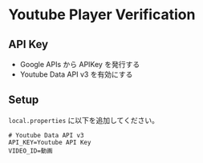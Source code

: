 # Youtube Player Verification

## API Key

- Google APIs から APIKey を発行する
- Youtube Data API v3 を有効にする

## Setup

`local.properties` に以下を追加してください。

```local.properties
# Youtube Data API v3
API_KEY=Youtube API Key
VIDEO_ID=動画
```
